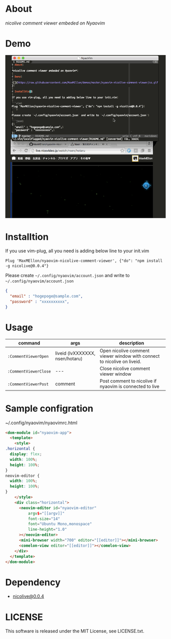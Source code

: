 # About

*nicolive comment viewer embeded on Nyaovim*

# Demo

![](https://raw.githubusercontent.com/MaxMEllon/demos/master/nyaovim-nicolive-comment-viewer/ss.gif)

# Installtion

If you use vim-plug, all you need is adding below line to your init.vim

```vim
Plug 'MaxMEllon/nyaovim-nicolive-comment-viewer', {"do": "npm install -g nicolive@0.0.4"}
```

Please create `~/.config/nyaovim/account.json` and write to `~/.config/nyaovim/account.json`

```json
{
  "email" : "hogepoge@sample.com",
  "password" : "xxxxxxxxxx",
}
```

# Usage

| command | args | description  |
|---|---|---|
|`:CommentViewerOpen` | liveid (lvXXXXXXX, nsen/hotaru) | Open nicolive comment viewer window with connect to nicolive on liveid. |
|`:CommentViewerClose` | --- | Close nicolive comment viewer window |
|`:CommentViewerPost` | comment | Post comment to nicolive if nyaovim is connected to live |

# Sample configration

~/.config/nyaovim/nyaovimrc.html

```html
<dom-module id="nyaovim-app">
  <template>
    <style>
.horizontal {
  display: flex;
  width: 100%;
  height: 100%;
}
neovim-editor {
  width: 100%;
  height: 100%;
}
    </style>
    <div class="horizontal">
      <neovim-editor id="nyaovim-editor"
          argv$="[[argv]]"
          font-size="14"
          font="Ubuntu Mono,monospace"
          line-height="1.0"
      ></neovim-editor>
      <mini-browser width="700" editor="[[editor]]"></mini-browser>
      <comelon-view editor="[[editor]]"></comelon-view>
    </div>
  </template>
</dom-module>
```

# Dependency

  - [nicolive@0.0.4](https://www.npmjs.com/package/nicolive)

# LICENSE

  This software is released under the MIT License, see LICENSE.txt.
